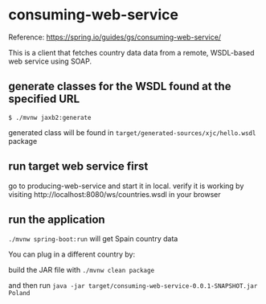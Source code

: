 # consuming-web-service
Reference: https://spring.io/guides/gs/consuming-web-service/

This is a client that fetches country data data from a remote, WSDL-based web service using SOAP.

## generate classes for the WSDL found at the specified URL
`$ ./mvnw jaxb2:generate`

generated class will be found in 
`target/generated-sources/xjc/hello.wsdl` package

## run target web service first
go to producing-web-service and start it in local. verify it is working by visiting http://localhost:8080/ws/countries.wsdl in your browser

## run the application

`./mvnw spring-boot:run` will get Spain country data

You can plug in a different country by:

build the JAR file with `./mvnw clean package`

and then run 
`java -jar target/consuming-web-service-0.0.1-SNAPSHOT.jar Poland`
